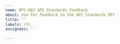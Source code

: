 ```yaml
---
name: RFC-001 API Standards feedback
about: Use for feedback to the API Standards RFC
title: ''
labels: rfc
assignees: ''

---
```



